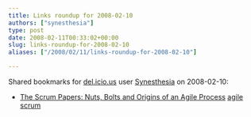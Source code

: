 ```yaml
---
title: Links roundup for 2008-02-10
authors: ["synesthesia"]
type: post
date: 2008-02-11T00:33:02+00:00
slug: links-roundup-for-2008-02-10 
aliases: ["/2008/02/11/links-roundup-for-2008-02-10"]

---
```

Shared bookmarks for [del.icio.us][1] user [Synesthesia][2] on 2008-02-10:

  * [The Scrum Papers: Nuts, Bolts and Origins of an Agile Process][3] 
    [agile][4] [scrum][5] </li> </ul>

 [1]: https://del.icio.us/
 [2]: https://del.icio.us/synesthesia
 [3]: https://jeffsutherland.com/scrum/ScrumPapers.pdf
 [4]: https://del.icio.us/synesthesia/agile
 [5]: https://del.icio.us/synesthesia/scrum